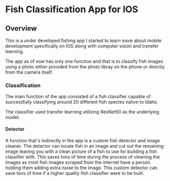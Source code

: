 # Fish Classification App for IOS

## Overview
This is a under developed fishing app I started to learn more about mobile development specifically on IOS along with computer vision and transfer learning.</br>

The app as of now has only one function and that is to classify fish images using a photo either provided from the photo libray on the phone or directly from the camera itself.


### Classification

The main function of the app consisted of a fish classifier capable of successfully classifying around 20 different fish species native to Idaho.

The classifier used transfer learning utilizing ResNet50 as the underlying model. 

#### Detector

A function that's indirectly in the app is a custom fish detector and image cleaner. The detector can locate fish in an image and cut out the remaining image leaving you with a 
clean picture of a fish to use for building a fish classifier with. This saves tons of time during the process of cleaning the images as most fish images scraped from the internet
have a person holding them adding extra noise to the image. This custom detector can save tons of time if a higher quality fish classifier were to be built.


